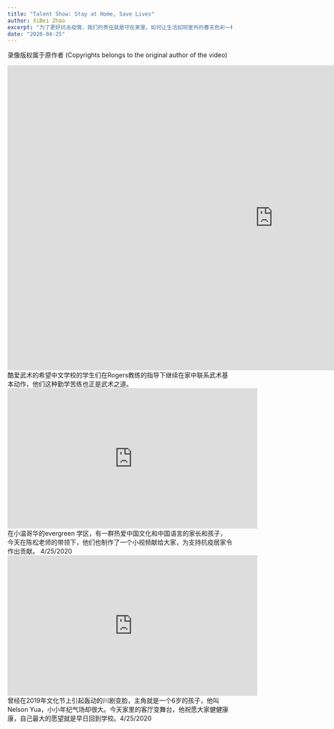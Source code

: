 ```yaml
---
title: "Talent Show: Stay at Home, Save Lives"
author: XiBei Zhao
excerpt: "为了更好抗击疫情，我们的责任就是守在家里。如何让生活如同室外的春天色彩一样绚烂多姿，想起了藏龙卧虎的社区家庭。我们何不搞一个Cloud Talent Show呢，无论是大人还是孩子，都可以拿出自己的擅长的东西，可以是歌舞，戏曲，乐器，也可以是厨艺，手工，庭院，甚至是赋诗品酒。娱乐自己的同时，把满满的正能量传播出去，感染到更多的人。"
date: "2020-04-25"
---
```

录像版权属于原作者 (Copyrights belongs to the original author of the video)

<iframe width="1189" height="684" src="https://www.youtube.com/embed/IFMUZU76U5Q" frameborder="0" allow="accelerometer; autoplay; encrypted-media; gyroscope; picture-in-picture" allowfullscreen></iframe>
酷爱武术的希望中文学校的学生们在Rogers教练的指导下继续在家中联系武术基本动作，他们这种勤学苦练也正是武术之道。

<iframe width="560" height="315" src="https://www.youtube.com/embed/_diSiw1VaZo" frameborder="0" allow="accelerometer; autoplay; encrypted-media; gyroscope; picture-in-picture" allowfullscreen></iframe>
在小温哥华的evergreen 学区，有一群热爱中国文化和中国语言的家长和孩子，今天在陈松老师的带领下，他们也制作了一个小视频献给大家，为支持抗疫居家令作出贡献。 4/25/2020

<iframe width="560" height="315" src="https://www.youtube.com/embed/3Qcoa8Fq6dA" frameborder="0" allow="accelerometer; autoplay; encrypted-media; gyroscope; picture-in-picture" allowfullscreen></iframe>
曾经在2019年文化节上引起轰动的川剧变脸，主角就是一个6岁的孩子，他叫Nelson Yua，小小年纪气场却很大。今天家里的客厅变舞台，他祝愿大家健健康康，自己最大的愿望就是早日回到学校。4/25/2020
